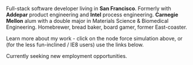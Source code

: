 Full-stack software developer living in **San Francisco**. Formerly with  **Addepar** product engineering and **Intel** process engineering. **Carnegie Mellon** alum with a double major in Materials Science & Biomedical Engineering. Homebrewer, bread baker, board gamer, former East-coaster.

Learn more about my work - click on the node force simulation above, or (for the less fun-inclined / IE8 users) use the links below.

Currently seeking new employment opportunities.
